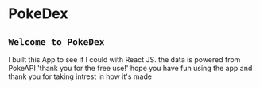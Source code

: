 # PokeDex 

## `Welcome to PokeDex`

I built this App to see if I could with React JS.
the data is powered from PokeAPI 'thank you for the free use!' hope you have fun using the app
and thank you for taking intrest in how it's made
